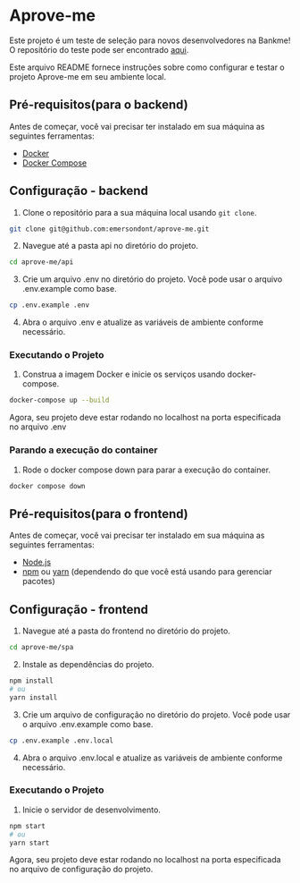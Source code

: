 # Aprove-me

Este projeto é um teste de seleção para novos desenvolvedores na Bankme! O repositório do teste pode ser encontrado [aqui](https://github.com/bankme-tech/aprove-me).

Este arquivo README fornece instruções sobre como configurar e testar o projeto Aprove-me em seu ambiente local.

## Pré-requisitos(para o backend)

Antes de começar, você vai precisar ter instalado em sua máquina as seguintes ferramentas:
- [Docker](https://www.docker.com/products/docker-desktop)
- [Docker Compose](https://docs.docker.com/compose/install/)

## Configuração - backend

1. Clone o repositório para a sua máquina local usando `git clone`.

```bash
git clone git@github.com:emersondont/aprove-me.git
```

2. Navegue até a pasta api no diretório do projeto.
```bash
cd aprove-me/api
```

3. Crie um arquivo .env no diretório do projeto. Você pode usar o arquivo .env.example como base.
```bash
cp .env.example .env
```

4. Abra o arquivo .env e atualize as variáveis de ambiente conforme necessário.

### Executando o Projeto
1. Construa a imagem Docker e inicie os serviços usando docker-compose.
```bash
docker-compose up --build
```

Agora, seu projeto deve estar rodando no localhost na porta especificada no arquivo .env

### Parando a execução do container
1. Rode o docker compose down para parar a execução do container.
```bash
docker compose down
```

## Pré-requisitos(para o frontend)

Antes de começar, você vai precisar ter instalado em sua máquina as seguintes ferramentas:
- [Node.js](https://nodejs.org/en/download/)
- [npm](https://www.npmjs.com/get-npm) ou [yarn](https://yarnpkg.com/getting-started/install) (dependendo do que você está usando para gerenciar pacotes)


## Configuração - frontend

1. Navegue até a pasta do frontend no diretório do projeto.
```bash
cd aprove-me/spa
```

2. Instale as dependências do projeto.
```bash
npm install
# ou
yarn install
```

3. Crie um arquivo de configuração no diretório do projeto. Você pode usar o arquivo .env.example como base.
```bash
cp .env.example .env.local
```

4. Abra o arquivo .env.local e atualize as variáveis de ambiente conforme necessário.

### Executando o Projeto
1. Inicie o servidor de desenvolvimento.
```bash
npm start
# ou
yarn start
```

Agora, seu projeto deve estar rodando no localhost na porta especificada no arquivo de configuração do projeto.